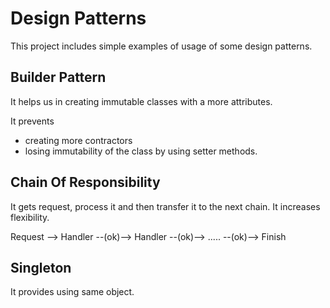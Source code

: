 # Design Patterns

This project includes simple examples of usage of some design patterns.

## Builder Pattern
It helps us in creating immutable classes with a more attributes.

It prevents
* creating more contractors
* losing immutability of the class by using setter methods. 

## Chain Of Responsibility
It gets request, process it and then transfer it to the next chain. It increases flexibility.

Request --> Handler --(ok)--> Handler --(ok)--> ..... --(ok)--> Finish

## Singleton
It provides using same object.
